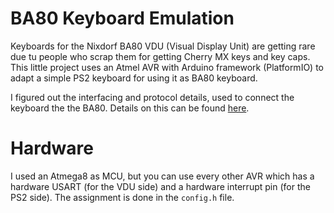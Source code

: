# BA80 Keyboard Emulation
Keyboards for the Nixdorf BA80 VDU (Visual Display Unit) are getting rare due tu people who scrap them for getting Cherry MX keys and key caps.
This little project uses an Atmel AVR with Arduino framework (PlatformIO) to adapt a simple PS2 keyboard for using it as BA80 keyboard.

I figured out the interfacing and protocol details, used to connect the keyboard the the BA80.
Details on this can be found [here](doc/BA80-keyboard.md).

# Hardware
I used an Atmega8 as MCU, but you can use every other AVR which has a hardware USART (for the VDU side) and a hardware interrupt pin (for the PS2 side).
The assignment is done in the `config.h` file.